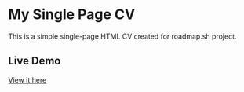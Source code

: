 # My Single Page CV
This is a simple single-page HTML CV created for roadmap.sh project.

## Live Demo
[View it here](https://danielajakaiye.github.io/single-page-cv/)
